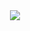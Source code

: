 <center><img src="/images/story_board/3_forecast_anticipate_act.png" style="max-height: 100%"></center>
